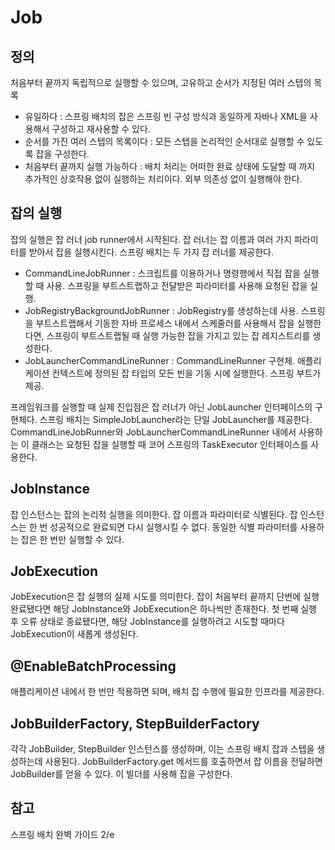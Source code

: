 # Job

## 정의
처음부터 끝까지 독립적으로 실행할 수 있으며, 고유하고 순서가 지정된 여러 스텝의 목록  
- 유일하다 : 스프링 배치의 잡은 스프링 빈 구성 방식과 동일하게 자바나 XML을 사용해서 구성하고 재사용할 수 있다.
- 순서를 가진 여러 스텝의 목록이다 : 모든 스텝을 논리적인 순서대로 실행할 수 있도록 잡을 구성한다.
- 처음부터 끝까지 실행 가능하다 : 배치 처리는 어떠한 완료 상태에 도달할 때 까지 추가적인 상호작용 없이 실행하는 처리이다. 외부 의존성 없이 실행해야 한다.

## 잡의 실행
잡의 실행은 잡 러너 job runner에서 시작된다. 잡 러너는 잡 이름과 여러 가지 파라미터를 받아서 잡을 실행시킨다. 스프링 배치는 두 가지 잡 러너를 제공한다.  
- CommandLineJobRunner : 스크립트를 이용하거나 명령행에서 직접 잡을 실행할 때 사용. 스프링을 부트스트랩하고 전달받은 파라미터를 사용해 요청된 잡을 실행.
- JobRegistryBackgroundJobRunner : JobRegistry를 생성하는데 사용. 스프링을 부트스트랩해서 기동한 자바 프로세스 내에서 스케줄러를 사용해서 잡을 실행한다면, 스프링이 부트스트랩될 때 실행 가능한 잡을 가지고 있는 잡 레지스트리를 생성한다.
- JobLauncherCommandLineRunner : CommandLineRunner 구현체. 애플리케이션 컨텍스트에 정의된 잡 타입의 모든 빈을 기동 시에 실행한다. 스프링 부트가 제공.

프레임워크를 실행할 때 실제 진입점은 잡 러너가 아닌 JobLauncher 인터페이스의 구현체다. 스프링 배치는 SimpleJobLauncher라는 단일 JobLauncher를 제공한다. CommandLineJobRunner와 JobLauncherCommandLineRunner 내에서 사용하는 이 클래스는 요청된 잡을 실행할 때 코어 스프링의 TaskExecutor 인터페이스를 사용한다.  

## JobInstance
잡 인스턴스는 잡의 논리적 실행을 의미한다. 잡 이름과 파라미터로 식별된다. 잡 인스턴스는 한 번 성공적으로 완료되면 다시 실행시킬 수 없다. 동일한 식별 파라미터를 사용하는 잡은 한 번만 실행할 수 있다.

## JobExecution
JobExecution은 잡 실행의 실제 시도를 의미한다. 잡이 처음부터 끝까지 단번에 실행 완료됐다면 해당 JobInstance와 JobExecution은 하나씩만 존재한다. 첫 번째 실행 후 오류 상태로 종료됐다면, 해당 JobInstance를 실행하려고 시도할 때마다 JobExecution이 새롭게 생성된다.

## @EnableBatchProcessing
애플리케이션 내에서 한 번만 적용하면 되며, 배치 잡 수행에 필요한 인프라를 제공한다.

## JobBuilderFactory, StepBuilderFactory
각각 JobBuilder, StepBuilder 인스턴스를 생성하며, 이는 스프링 배치 잡과 스텝을 생성하는데 사용된다. JobBuilderFactory.get 메서드를 호출하면서 잡 이름을 전달하면 JobBuilder를 얻을 수 있다. 이 빌더를 사용해 잡을 구성한다.

## 참고
스프링 배치 완벽 가이드 2/e  